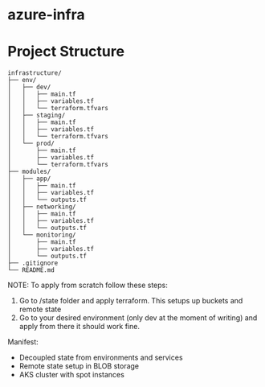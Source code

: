 # azure-infra

# Project Structure

```
infrastructure/
├── env/
│   ├── dev/
│   │   ├── main.tf
│   │   ├── variables.tf
│   │   └── terraform.tfvars
│   ├── staging/
│   │   ├── main.tf
│   │   ├── variables.tf
│   │   └── terraform.tfvars
│   └── prod/
│       ├── main.tf
│       ├── variables.tf
│       └── terraform.tfvars
├── modules/
│   ├── app/
│   │   ├── main.tf
│   │   ├── variables.tf
│   │   └── outputs.tf
│   ├── networking/
│   │   ├── main.tf
│   │   ├── variables.tf
│   │   └── outputs.tf
│   └── monitoring/
│       ├── main.tf
│       ├── variables.tf
│       └── outputs.tf
├── .gitignore
└── README.md
```

NOTE:  To apply from scratch follow these steps:
1.  Go to /state folder and apply terraform.  This setups up buckets and remote state
2.  Go to your desired environment (only dev at the moment of writing) and apply from there it should work fine.

Manifest:
- Decoupled state from environments and services
- Remote state setup in BLOB storage
- AKS cluster with spot instances 
